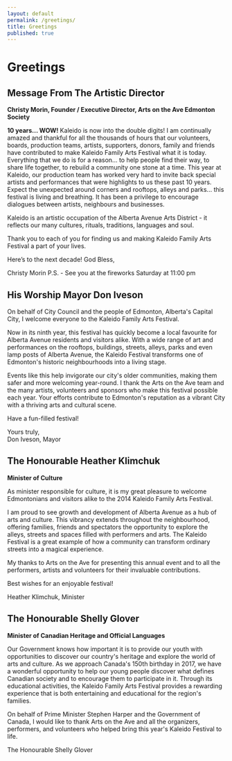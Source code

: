 ```yaml
---
layout: default
permalink: /greetings/
title: Greetings
published: true
---
```



# Greetings


## Message From The Artistic Director

**Christy Morin, Founder / Executive Director, Arts on the Ave Edmonton Society**

**10 years... WOW!** Kaleido is now into the double digits! I am continually amazed and thankful for all the thousands of hours that our volunteers, boards, production teams, artists, supporters, donors, family and friends 
have contributed to make Kaleido Family Arts Festival what it is today. Everything that we do is for a reason... to help people find their way, to share life together, to rebuild a community one stone at a time. This year at Kaleido, our production team has worked very hard to invite back special artists and performances that were highlights to us these past 10 years. Expect the unexpected around corners and rooftops, alleys and parks... this festival is living and breathing. It has been a privilege to encourage dialogues between artists, neighbours and businesses.

Kaleido is an artistic occupation of the Alberta Avenue Arts District - it reflects our many cultures, rituals, traditions, languages and soul. 

Thank you to each of you for finding us and making Kaleido Family Arts Festival a part of 
your lives.

Here’s to the next decade!
God Bless,

Christy Morin
P.S. - See you at the fireworks Saturday at 11:00 pm



## His Worship Mayor Don Iveson

On behalf of City Council and the people of Edmonton, Alberta's Capital City, I welcome everyone to the Kaleido Family Arts Festival.

Now in its ninth year, this festival has quickly become a local favourite for Alberta Avenue residents and visitors alike. With a wide range of art and performances on the rooftops, buildings, streets, alleys, parks and even lamp posts of Alberta Avenue, the Kaleido Festival transforms one of Edmonton's historic neighbourhoods into a living stage.

Events like this help invigorate our city's older communities, making them safer and more welcoming year-round. I thank the Arts on the Ave team and the many artists, volunteers and sponsors who make this festival possible each year. Your efforts contribute to Edmonton's reputation as a vibrant City with a thriving arts and cultural scene.

Have a fun-filled festival!

Yours truly,  
Don Iveson, Mayor


## The Honourable Heather Klimchuk

**Minister of Culture**

As minister responsible for culture, it is my great pleasure to welcome Edmontonians and visitors alike to the 2014 Kaleido Family Arts Festival.

I am proud to see growth and development of Alberta Avenue as a hub of arts and culture. This vibrancy extends throughout the neighbourhood, offering families, friends and spectators the opportunity to explore the alleys, streets and spaces filled with performers and arts. The Kaleido Festival is a great example of how a community can transform ordinary streets into a magical experience.

My thanks to Arts on the Ave for presenting this annual event and to all the performers, artists and volunteers for their invaluable contributions.

Best wishes for an enjoyable festival!

Heather Klimchuk, Minister

## The Honourable Shelly Glover

**Minister of Canadian Heritage and Official Languages**

Our Government knows how important it is to provide our youth with opportunities to discover our country's heritage and explore the world of arts and culture. As we approach Canada's 150th birthday in 2017, we have a wonderful opportunity to help our young people discover what defines Canadian society and to encourage them to participate in it. Through its educational activities, the Kaleido Family Arts Festival provides a rewarding experience that is both entertaining and educational for the region's families.

On behalf of Prime Minister Stephen Harper and the Government of Canada, I would like to thank Arts on the Ave and all the organizers, performers, and volunteers who helped bring this year's Kaleido Festival to life.

The Honourable Shelly Glover
